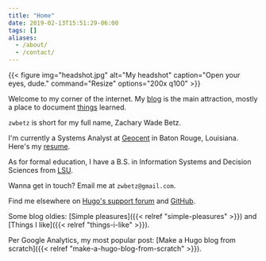 ```yaml
---
title: "Home"
date: 2019-02-13T15:51:29-06:00
tags: []
aliases:
  - /about/
  - /contact/
---
```


{{< figure
img="headshot.jpg" 
alt="My headshot" 
caption="Open your eyes, dude." 
command="Resize" 
options="200x q100" >}}

<style>
  .usa-image-block img {
    border-radius: 5%;
  }
</style>

<!-- 
**Attribution**. Icon made by [Freepik](https://www.freepik.com/), from [Flaticon](https://www.flaticon.com/), licensed by [CC 3.0](http://creativecommons.org/licenses/by/3.0/). 
-->

Welcome to my corner of the internet. My [blog](/post/) is the main attraction, mostly a place to document [things](/tags/) learned.  

`zwbetz` is short for my full name, Zachary Wade Betz. 

I'm currently a Systems Analyst at [Geocent](https://www.geocent.com/) in Baton Rouge, Louisiana. Here's my [resume](/resume.html).

As for formal education, I have a B.S. in Information Systems and Decision Sciences from [LSU](https://www.lsu.edu/). 

Wanna get in touch? Email me at `zwbetz@gmail.com`. 

Find me elsewhere on [Hugo's support forum](https://discourse.gohugo.io/u/zwbetz/summary) and [GitHub](https://github.com/zwbetz-gh).

Some blog oldies: [Simple pleasures]({{< relref "simple-pleasures" >}}) and [Things I like]({{< relref "things-i-like" >}}). 

Per Google Analytics, my most popular post: [Make a Hugo blog from scratch]({{< relref "make-a-hugo-blog-from-scratch" >}}). 